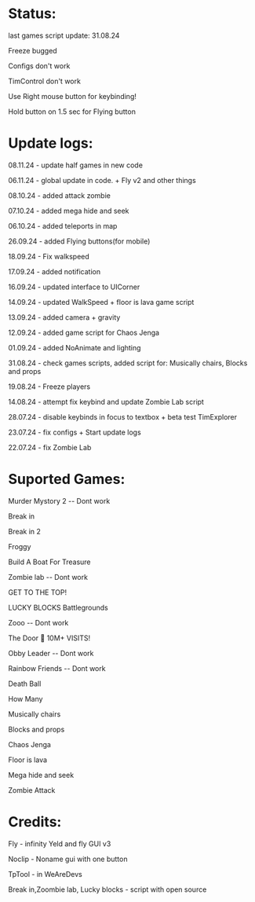 # Status:
last games script update: 31.08.24

Freeze bugged

Configs don't work

TimControl don't work

Use Right mouse button for keybinding! 

Hold button on 1.5 sec for Flying button

# Update logs:
08.11.24 - update half games in new code

06.11.24 - global update in code. + Fly v2 and other things

08.10.24 - added attack zombie

07.10.24 - added mega hide and seek

06.10.24 - added teleports in map

26.09.24 - added Flying buttons(for mobile)

18.09.24 - Fix walkspeed

17.09.24 - added notification

16.09.24 - updated interface to UICorner

14.09.24 - updated WalkSpeed + floor is lava game script

13.09.24 - added camera + gravity

12.09.24 - added game script for Chaos Jenga

01.09.24 - added NoAnimate and lighting

31.08.24 - check games scripts, added script for: Musically chairs, Blocks and props

19.08.24 - Freeze players

14.08.24 - attempt fix keybind and update Zombie Lab script

28.07.24 - disable keybinds in focus to textbox + beta test TimExplorer

23.07.24 - fix configs + Start update logs

22.07.24 - fix Zombie Lab

# Suported Games:
Murder Mystory 2 -- Dont work

Break in 

Break in 2

Froggy 

Build A Boat For Treasure

Zombie lab -- Dont work

GET TO THE TOP!

LUCKY BLOCKS Battlegrounds

Zooo -- Dont work

The Door 🚪 10M+ VISITS! 

Obby Leader -- Dont work

Rainbow Friends -- Dont work

Death Ball

How Many

Musically chairs

Blocks and props

Chaos Jenga

Floor is lava

Mega hide and seek

Zombie Attack

# Credits:

Fly - infinity Yeld and fly GUI v3

Noclip - Noname gui with one button

TpTool - in WeAreDevs

Break in,Zoombie lab, Lucky blocks - script with open source


